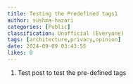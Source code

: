 ```yaml
---
title: Testing the Predefined tags1
author: sushma-hazari
categories: [Public]
classification: Unofficial (Everyone)
tags: [architecture,privacy,opinion]
date: 2024-09-09 03:43:55 
likes: 0
---
```


1. Test post to test the pre-defined tags